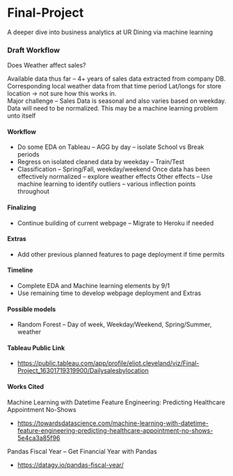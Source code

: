# Final-Project
A deeper dive into business analytics at UR Dining via machine learning

### Draft Workflow
Does Weather affect sales?

Available data thus far – 
4+ years of sales data extracted from company DB.
Corresponding local weather data from that time period
Lat/longs for store location -> not sure how this works in.  
Major challenge – Sales Data is seasonal and also varies based on weekday. Data will need to be normalized. This may be a machine learning problem unto itself 
#### Workflow
-	Do some EDA on Tableau – AGG by day – isolate School vs Break periods
-	Regress on isolated cleaned data by weekday – Train/Test
-	Classification – Spring/Fall, weekday/weekend
Once data has been effectively normalized – explore weather effects 
Other effects – Use machine learning to identify outliers – various inflection points throughout
#### Finalizing
-	Continue building of current webpage – Migrate to Heroku if needed
#### Extras
-	Add other previous planned features to page deployment if time permits 
#### Timeline
-	Complete EDA and Machine learning elements by 9/1
-	Use remaining time to develop webpage deployment and Extras
#### Possible models
-	Random Forest – Day of week, Weekday/Weekend, Spring/Summer, weather
#### Tableau Public Link
- https://public.tableau.com/app/profile/eliot.cleveland/viz/Final-Project_16301719319900/Dailysalesbylocation

#### Works Cited
Machine Learning with Datetime Feature Engineering: Predicting Healthcare Appointment No-Shows
- https://towardsdatascience.com/machine-learning-with-datetime-feature-engineering-predicting-healthcare-appointment-no-shows-5e4ca3a85f96 

Pandas Fiscal Year – Get Financial Year with Pandas
- https://datagy.io/pandas-fiscal-year/
